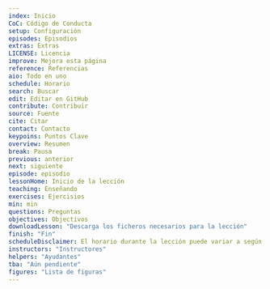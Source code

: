 ```yaml
---
index: Inicio
CoC: Código de Conducta
setup: Configuración
episodes: Episodios
extras: Extras
LICENSE: Licencia
improve: Mejora esta página
reference: Referencias
aio: Todo en uno
schedule: Horario
search: Buscar
edit: Editar en GitHub
contribute: Contribuir
source: Fuente
cite: Citar
contact: Contacto
keypoins: Puntos Clave
overview: Resumen
break: Pausa
previous: anterior
next: siguiente
episode: episodio
lessonHome: Inicio de la lección
teaching: Enseñando
exercises: Ejercisios
min: min
questions: Preguntas
objectives: Objectivos
downloadLesson: "Descarga los ficheros necesarios para la lección"
finish: "Fin"
scheduleDisclaimer: El horario durante la lección puede variar a según los temas y preguntas que eliga el instructor.
instructors: "Instructores"
helpers: "Ayudantes"
tba: "Aún pendiente"
figures: "Lista de figuras"
---
```

